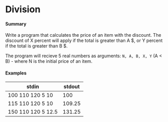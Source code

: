 # Division

#### Summary

Write a program that calculates the price of an item with the discount. The discount of X percent will apply if the total is greater than A $, or Y percent if the total is greater than B $.

The program will recieve 5 real numbers as arguments: `N, A, B, X, Y` (A < B) - where N is the initial price of an item.

#### Examples
stdin	             |  stdout
------------------ |  ------
100 110 120 5 10   |	100
115 110 120 5 10   |  109.25
150 110 120 5 12.5 |	131.25
